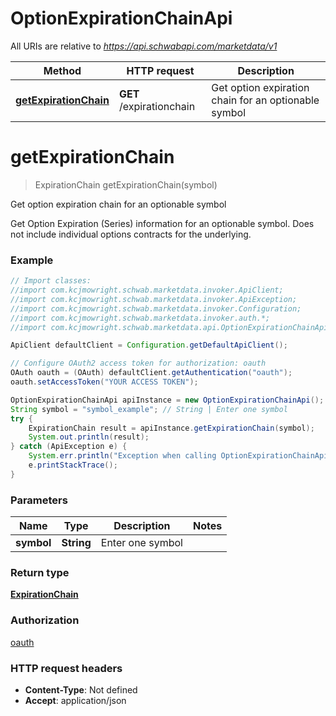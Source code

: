 # OptionExpirationChainApi

All URIs are relative to *https://api.schwabapi.com/marketdata/v1*

Method | HTTP request | Description
------------- | ------------- | -------------
[**getExpirationChain**](OptionExpirationChainApi.md#getExpirationChain) | **GET** /expirationchain | Get option expiration chain for an optionable symbol

<a name="getExpirationChain"></a>
# **getExpirationChain**
> ExpirationChain getExpirationChain(symbol)

Get option expiration chain for an optionable symbol

Get Option Expiration (Series) information for an optionable symbol.  Does not include individual options contracts for the underlying.

### Example
```java
// Import classes:
//import com.kcjmowright.schwab.marketdata.invoker.ApiClient;
//import com.kcjmowright.schwab.marketdata.invoker.ApiException;
//import com.kcjmowright.schwab.marketdata.invoker.Configuration;
//import com.kcjmowright.schwab.marketdata.invoker.auth.*;
//import com.kcjmowright.schwab.marketdata.api.OptionExpirationChainApi;

ApiClient defaultClient = Configuration.getDefaultApiClient();

// Configure OAuth2 access token for authorization: oauth
OAuth oauth = (OAuth) defaultClient.getAuthentication("oauth");
oauth.setAccessToken("YOUR ACCESS TOKEN");

OptionExpirationChainApi apiInstance = new OptionExpirationChainApi();
String symbol = "symbol_example"; // String | Enter one symbol
try {
    ExpirationChain result = apiInstance.getExpirationChain(symbol);
    System.out.println(result);
} catch (ApiException e) {
    System.err.println("Exception when calling OptionExpirationChainApi#getExpirationChain");
    e.printStackTrace();
}
```

### Parameters

Name | Type | Description  | Notes
------------- | ------------- | ------------- | -------------
 **symbol** | **String**| Enter one symbol |

### Return type

[**ExpirationChain**](ExpirationChain.md)

### Authorization

[oauth](../README.md#oauth)

### HTTP request headers

 - **Content-Type**: Not defined
 - **Accept**: application/json

